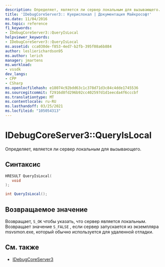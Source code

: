 ```yaml
---
description: Определяет, является ли сервер локальным для вызывающего.
title: 'IDebugCoreServer3:: Куерислокал | Документация Майкрософт'
ms.date: 11/04/2016
ms.topic: reference
f1_keywords:
- IDebugCoreServer3::QueryIsLocal
helpviewer_keywords:
- IDebugCoreServer3::QueryIsLocal
ms.assetid: cca030de-f853-4ed7-b2fb-395f08a6b884
author: leslierichardson95
ms.author: lerich
manager: jmartens
ms.workload:
- vssdk
dev_langs:
- CPP
- CSharp
ms.openlocfilehash: e18074c92bdd63c1c378d71d3c84c4dde1745536
ms.sourcegitcommit: f2916d8fd296b92cc402597d1d1eecda4f6cccbf
ms.translationtype: MT
ms.contentlocale: ru-RU
ms.lasthandoff: 03/25/2021
ms.locfileid: "105054313"
---
```

# <a name="idebugcoreserver3queryislocal"></a>IDebugCoreServer3::QueryIsLocal
Определяет, является ли сервер локальным для вызывающего.

## <a name="syntax"></a>Синтаксис

```cpp
HRESULT QueryIsLocal(
   void
);
```

```csharp
int QueryIsLocal();
```

## <a name="return-value"></a>Возвращаемое значение
 Возвращает, `S_OK` чтобы указать, что сервер является локальным. Возвращает значение `S_FALSE` , если сервер запускается из экземпляра msvsmon.exe, который обычно используется для удаленной отладки.

## <a name="see-also"></a>См. также
- [IDebugCoreServer3](../../../extensibility/debugger/reference/idebugcoreserver3.md)
